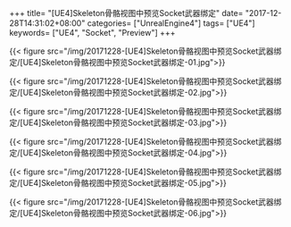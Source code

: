 +++
title= "[UE4]Skeleton骨骼视图中预览Socket武器绑定"
date= "2017-12-28T14:31:02+08:00"
categories= ["UnrealEngine4"]
tags= ["UE4"]
keywords= ["UE4", "Socket", "Preview"]
+++

{{< figure src="/img/20171228-[UE4]Skeleton骨骼视图中预览Socket武器绑定/[UE4]Skeleton骨骼视图中预览Socket武器绑定-01.jpg">}}

{{< figure src="/img/20171228-[UE4]Skeleton骨骼视图中预览Socket武器绑定/[UE4]Skeleton骨骼视图中预览Socket武器绑定-02.jpg">}}

{{< figure src="/img/20171228-[UE4]Skeleton骨骼视图中预览Socket武器绑定/[UE4]Skeleton骨骼视图中预览Socket武器绑定-03.jpg">}}

{{< figure src="/img/20171228-[UE4]Skeleton骨骼视图中预览Socket武器绑定/[UE4]Skeleton骨骼视图中预览Socket武器绑定-04.jpg">}}

{{< figure src="/img/20171228-[UE4]Skeleton骨骼视图中预览Socket武器绑定/[UE4]Skeleton骨骼视图中预览Socket武器绑定-05.jpg">}}

{{< figure src="/img/20171228-[UE4]Skeleton骨骼视图中预览Socket武器绑定/[UE4]Skeleton骨骼视图中预览Socket武器绑定-06.jpg">}}